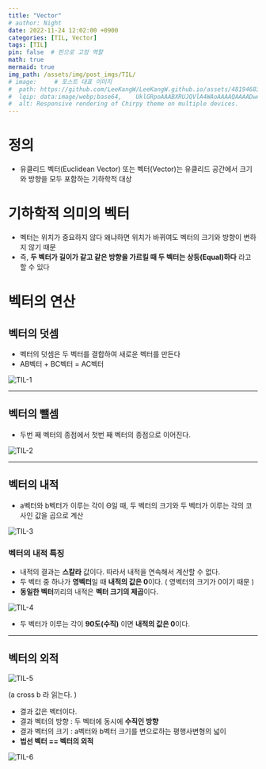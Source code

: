 ```yaml
---
title: "Vector"
# author: Night
date: 2022-11-24 12:02:00 +0900
categories: [TIL, Vector]
tags: [TIL]
pin: false  # 핀으로 고정 역할
math: true
mermaid: true
img_path: /assets/img/post_imgs/TIL/
# image:     # 포스트 대표 이미지
#  path: https://github.com/LeeKangW/LeeKangW.github.io/assets/48194683/7e5b8251-2544-4eea-b702-ad59aa404e9e
#  lqip: data:image/webp;base64,    UklGRpoAAABXRUJQVlA4WAoAAAAQAAAADwAABwAAQUxQSDIAAAARL0AmbZurmr57yyIiqE8oiG0bejIYEQTgqiDA9vqnsUSI6H+oAERp2HZ65qP/VIAWAFZQOCBCAAAA8AEAnQEqEAAIAAVAfCWkAALp8sF8rgRgAP7o9FDvMCkMde9PK7euH5M1m6VWoDXf2FkP3BqV0ZYbO6NA/VFIAAAA
#  alt: Responsive rendering of Chirpy theme on multiple devices.
---
```


# 정의

-   유클리드 벡터(Euclidean Vector) 또는 벡터(Vector)는 유클리드 공간에서 크기와 방향을 모두 포함하는 기하학적 대상

# 기하학적 의미의 벡터

-   벡터는 위치가 중요하지 않다 왜냐하면 위치가 바뀌여도 벡터의 크기와 방향이 변하지 않기 때문
-   즉, **두 벡터가 길이가 같고 같은 방향을 가르킬 때 두 벡터는 상등(Equal)하다** 라고 할 수 있다

# 벡터의 연산

## 벡터의 덧셈

-   벡터의 덧셈은 두 벡터를 결합하여 새로운 벡터를 만든다
-   AB벡터 + BC벡터 = AC벡터

![TIL-1](TIL-1.png)

---

## 벡터의 뺄셈

-   두번 째 벡터의 종점에서 첫번 째 벡터의 종점으로 이어진다.

![TIL-2](TIL-2.png)

---

## 벡터의 내적

-   a벡터와 b벡터가 이루는 각이 Θ일 때, 두 벡터의 크기와 두 벡터가 이루는 각의 코사인 값을 곱으로 계산

![TIL-3](TIL-3.png)

### 벡터의 내적 특징

-   내적의 결과는 **스칼라** 값이다. 따라서 내적을 연속해서 계산할 수 없다.
-   두 벡터 중 하나가 **영벡터**일 때 **내적의 값은 0**이다. ( 영벡터의 크기가 0이기 때문 )
-   **동일한 벡터**끼리의 내적은 **벡터 크기의 제곱**이다.

![TIL-4](TIL-4.png)

-   두 벡터가 이루는 각이 **90도(수직)** 이면 **내적의 값은 0**이다.

---

## 벡터의 외적

![TIL-5](TIL-5.png)

(a cross b 라 읽는다. )

-   결과 값은 벡터이다.
-   결과 벡터의 방향 : 두 벡터에 동시에 **수직인 방향**
-   결과 벡터의 크기 : a벡터와 b벡터 크기를 변으로하는 평행사변형의 넓이
-   **법선 벡터 == 벡터의 외적**

![TIL-6](TIL-6.png)
